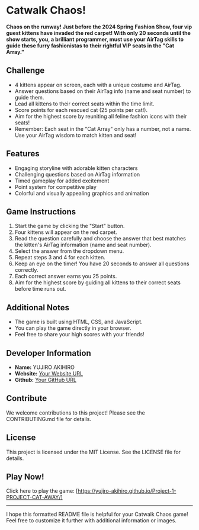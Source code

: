 # Catwalk Chaos!

**Chaos on the runway! Just before the 2024 Spring Fashion Show, four vip guest kittens have invaded the red carpet! With only 20 seconds until the show starts, you, a brilliant programmer, must use your AirTag skills to guide these furry fashionistas to their rightful VIP seats in the "Cat Array."**

## Challenge

- 4 kittens appear on screen, each with a unique costume and AirTag.
- Answer questions based on their AirTag info (name and seat number) to guide them.
- Lead all kittens to their correct seats within the time limit.
- Score points for each rescued cat (25 points per cat!).
- Aim for the highest score by reuniting all feline fashion icons with their seats!
- Remember: Each seat in the "Cat Array" only has a number, not a name. Use your AirTag wisdom to match kitten and seat!

## Features

- Engaging storyline with adorable kitten characters
- Challenging questions based on AirTag information
- Timed gameplay for added excitement
- Point system for competitive play
- Colorful and visually appealing graphics and animation

## Game Instructions

1. Start the game by clicking the "Start" button.
2. Four kittens will appear on the red carpet.
3. Read the question carefully and choose the answer that best matches the kitten's AirTag information (name and seat number).
4. Select the answer from the dropdown menu.
5. Repeat steps 3 and 4 for each kitten.
6. Keep an eye on the timer! You have 20 seconds to answer all questions correctly.
7. Each correct answer earns you 25 points.
8. Aim for the highest score by guiding all kittens to their correct seats before time runs out.

## Additional Notes

- The game is built using HTML, CSS, and JavaScript.
- You can play the game directly in your browser.
- Feel free to share your high scores with your friends!

## Developer Information

- **Name:** YUJIRO AKIHIRO
- **Website:** [Your Website URL](https://yourwebsite.com)
- **Github:** [Your GitHub URL](https://github.com/yourusername)

## Contribute

We welcome contributions to this project! Please see the CONTRIBUTING.md file for details.

## License

This project is licensed under the MIT License. See the LICENSE file for details.

## Play Now!

Click here to play the game: [https://yujiro-akihiro.github.io/Project-1-PROJECT-CAT-AWAY/]

---

I hope this formatted README file is helpful for your Catwalk Chaos game! Feel free to customize it further with additional information or images.
